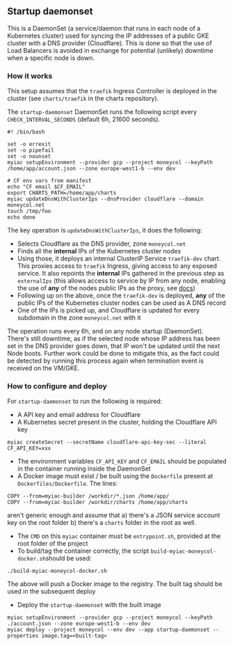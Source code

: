 ## Startup daemonset

This is a DaemonSet (a service/daemon that runs in each node of a Kubernetes cluster) used for syncing the IP addresses 
of a public GKE cluster with a DNS provider (Cloudflare). This is done so that the use of Load Balancers is avoided in exchange for 
potential (unlikely) downtime when a specific node is down.

### How it works

This setup assumes that the `traefik` Ingress Controller is deployed in the cluster (see `charts/traefik` in the 
charts repository).

The `startup-daemonset` DaemonSet runs the following script every `CHECK_INTERVAL_SECONDS` (default 6h, 21600 seconds).

```
#! /bin/bash

set -o errexit
set -o pipefail
set -o nounset
myiac setupEnvironment --provider gcp --project moneycol --keyPath /home/app/account.json --zone europe-west1-b --env dev

# CF env vars from manifest
echo "CF email $CF_EMAIL"
export CHARTS_PATH=/home/app/charts
myiac updateDnsWithClusterIps --dnsProvider cloudflare --domain moneycol.net
touch /tmp/foo
echo done

```

The key operation is `updateDnsWithClusterIps`, it does the following:

- Selects Cloudflare as the DNS provider, zone `moneycol.net`
- Finds all the **internal** IPs of the Kubernetes cluster nodes
- Using those, it deploys an internal ClusterIP Service `traefik-dev` chart. This proxies access to `traefik` Ingress, giving
 access to any exposed service. It also repoints the **internal** IPs gathered in the previous step as `externalIps` 
 (this allows access to service by IP from any node, enabling the use of **any** of the nodes public IPs as the proxy, see [docs](https://kubernetes.io/docs/concepts/services-networking/service/#external-ips))
- Following up on the above, once the `traefik-dev` is deployed, **any** of the public IPs of the Kubernetes cluster nodes can be used
as A DNS record
- One of the IPs is picked up, and Cloudflare is updated for every subdomain in the zone `moneycol.net` with it

The operation runs every 6h, and on any node startup (DaemonSet). There's still downtime, as if the selected node whose IP
address has been set in the DNS provider goes down, that IP won't be updated until the next Node boots. 
Further work could be done to mitigate this, as the fact could be detected by running this process again when termination event is received on the VM/GKE.


### How to configure and deploy

For `startup-daemonset` to run the following is required:

- A API key and email address for Cloudflare
- A Kubernetes secret present in the cluster, holding the Cloudflare API key

```
myiac createSecret --secretName cloudflare-api-key-sec --literal CF_API_KEY=xxx
```

- The environment variables `CF_API_KEY` and `CF_EMAIL` should be populated in the container running inside the DaemonSet
- A Docker image must exist / be built using the `Dockerfile` present at `Dockerfiles/Dockerfile`. The lines:
```
COPY --from=myiac-builder /workdir/*.json /home/app/
COPY --from=myiac-builder /workdir/charts /home/app/charts
```

aren't generic enough and assume that a) there's a JSON service account key on the root folder b) there's a `charts` folder
in the root as well.
- The `CMD` on this `myiac` container must be `entrypoint.sh`, provided at the root folder of the project
- To build/tag the container correctly, the script `build-myiac-moneycol-docker.sh`should be used:

```
./build-myiac-moneycol-docker.sh
```

The above will push a Docker image to the registry. The built tag should be used in the subsequent deploy

- Deploy the `startup-daemonset` with the built image

```
myiac setupEnvironment --provider gcp --project moneycol --keyPath ./account.json --zone europe-west1-b --env dev 
myiac deploy --project moneycol --env dev --app startup-daemonset --properties image.tag=<built-tag>
```